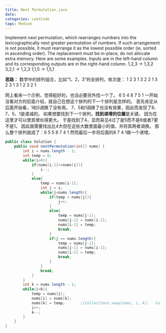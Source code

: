 ```yaml
---
title: Next Permutation.java
date: 
categories: LeetCode
tags: Medium
---
```

Implement next permutation, which rearranges numbers into the lexicographically next greater permutation of numbers.
If such arrangement is not possible, it must rearrange it as the lowest possible order (ie, sorted in ascending order).
The replacement must be in-place, do not allocate extra memory.
Here are some examples. Inputs are in the left-hand column and its corresponding outputs are in the right-hand column.
1,2,3 → 1,3,2
3,2,1 → 1,2,3
1,1,5 → 1,5,1
<!-- more -->
**思路：**
数学中的排列组合，比如“1，2，3”的全排列，依次是：
1 2 3
1 3 2
2 1 3
2 3 1
3 1 2
3 2 1

网上看来一个示例，觉得挺好的，也没必要另外找一个了。
6 5 4 8 7 5 1
一开始没看对方的后面介绍，就自己在想这个排列的下一个排列是怎样的。
首先肯定从后面开始看，1和5调换了没有用。
7、5和1调换了也没有效果，因此而发现了8、7、5、1是递减的。
如果想要找到下一个排列，**找到递增的位置**是关键。
因为在这里才可以使其增长得更大。
于是找到了4，显而易见4过了是5而不是8或者7更不是1。
因此就需要找出比4大但在这些大数里面最小的值，并将其两者调换。
那么整个排列就成了：6 5 5 8 7 4 1
然而最后一步将后面的8 7 4 1做一个递增。

``` java
public class Solution {
    public void nextPermutation(int[] nums) {
        int i = nums.length - 1;
		int temp = 0;
		while(i>0){
			if(nums[i-1]>=nums[i]){
				i--;
			}
			else{
			    temp = nums[i-1];
				int j = i;
				while(j<nums.length){
					if(temp < nums[j]){
						j++;
					}
					else{
						temp = nums[j-1];
						nums[j-1] = nums[i-1];
						nums[i-1] = temp;
						break;
					}
					if(j == nums.length){
						temp = nums[j-1];
						nums[j-1] = nums[i-1];
						nums[i-1] = temp;
						break;
					}
				}
				break;
			}
		}
		int k = nums.length - 1;
		while(i<k){
			temp = nums[i];
			nums[i] = nums[k];
			nums[k] = temp;       //Collections.swap(nums, i, k);   Collections工具类见java总结
			i++;
			k--;
		}
    }
}
```